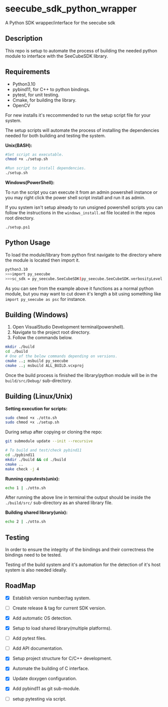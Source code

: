 # seecube_sdk_python_wrapper
A Python SDK wrapper/interface for the seecube sdk

## Description

This repo is setup to automate the process of building the needed python module
to interface with the SeeCubeSDK library.


## Requirements

- Python3.10
- pybind11, for C++ to python bindings.
- pytest, for unit testing.
- Cmake, for building the library.
- OpenCV

For new installs it's reccommended to run the setup script file for your 
system.

The setup scripts will automate the process of installing the dependencies
needed for both building and testing the system.

**Unix(BASH):**
```sh
#Set script as executable.
chmod +x ./setup.sh

#Run script to install dependencies.
./setup.sh
```

**Windows(PowerShell):**

To run the script you can execute it from an admin powershell instance or you
may right click the power shell script install and run it as admin.

If you system isn't setup already to run unsigned powershell scripts you can
follow the instructions in the `windows_install.md` file located in the repos
root directory.

```
./setup.ps1
```

## Python Usage

To load the module/library from python first navigate to the directory where
the module is located then import it.

```sh
python3.10
>>>import py_seecube
>>>sc_sdk = py_seecube.SeeCubeSDK(py_seecube.SeeCubeSDK.verbosityLevel.info, 1)
```

As you can see from the example above it functions as a normal python module, 
but you may want to cut down it's length a bit using something like
`import py_seecube as psc` for instance.

## Building (Windows)

1. Open VisualStudio Development terminal(powershell).
2. Navigate to the project root directory.
3. Follow the commands below.

```sh
mkdir ./build
cd ./build
# One of the below commands depending on versions.
cmake ..; msbuild py_seecube
cmake ..; msbuild ALL_BUILD.vcxproj
```
Once the build process is finished the library/python module will be in the
`build/src/Debug/` sub-directory.


## Building (Linux/Unix) 

**Setting execution for scripts:**
```sh
sudo chmod +x ./otto.sh
sudo chmod +x ./setup.sh

```

During setup after copying or cloning the repo:

```sh
git submodule update --init --recursive

# To build and test/check pybind11
cd ./pybind11
mkdir ./build && cd ./build
cmake ..
make check -j 4

```

**Running cpputests(unix):**
```sh
echo 1 | ./otto.sh
```
After running the above line in terminal the output should be inside the
`./build/src/` sub-directory as an shared library file.


**Building shared library(unix):**
```sh
echo 2 | ./otto.sh
```


## Testing

In order to ensure the integrity of the bindings and their correctness the
bindings need to be tested.

Testing of the build system and it's automation for the detection of it's host 
system is also needed ideally.




## RoadMap

- [X] Establish version number/tag system.
- [ ] Create release & tag for current SDK version.
- [X] Add automatic OS detection.
- [X] Setup to load shared library(multiple platforms).
- [ ] Add pytest files.
- [ ] Add API documentation.
- [X] Setup project structure for C/C++ development.
- [X] Automate the building of C interface.
- [X] Update doxygen configuration.
- [X] Add pybind11 as git sub-module.
- [ ] setup pytesting via script.


